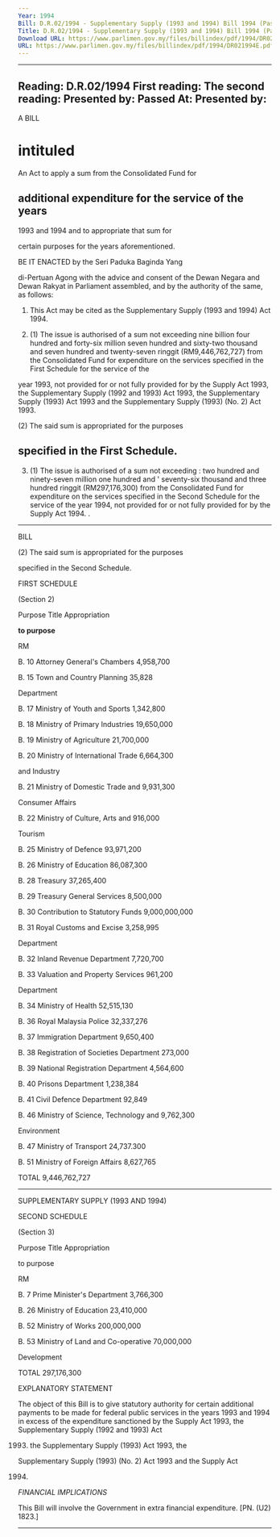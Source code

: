 ```yaml
---
Year: 1994
Bill: D.R.02/1994 - Supplementary Supply (1993 and 1994) Bill 1994 (Passed)
Title: D.R.02/1994 - Supplementary Supply (1993 and 1994) Bill 1994 (Passed)
Download URL: https://www.parlimen.gov.my/files/billindex/pdf/1994/DR021994E.pdf
URL: https://www.parlimen.gov.my/files/billindex/pdf/1994/DR021994E.pdf
---
```

---
Reading:
D.R.02/1994
First reading:
The second reading:
Presented by:
Passed At:
Presented by:
---

A BILL

# intituled

An Act to apply a sum from the Consolidated Fund for

## additional expenditure for the service of the years

1993 and 1994 and to appropriate that sum for

certain purposes for the years aforementioned.

BE IT ENACTED by the Seri Paduka Baginda Yang

di-Pertuan Agong with the advice and consent of the
Dewan Negara and Dewan Rakyat in Parliament
assembled, and by the authority of the same, as follows:

1. This Act may be cited as the Supplementary Supply
(1993 and 1994) Act 1994.

2. (1) The issue is authorised of a sum not exceeding
nine billion four hundred and forty-six million seven
hundred and sixty-two thousand and seven hundred and
twenty-seven ringgit (RM9,446,762,727) from the
Consolidated Fund for expenditure on the services
specified in the First Schedule for the service of the

year 1993, not provided for or not fully provided for by
the Supply Act 1993, the Supplementary Supply (1992
and 1993) Act 1993, the Supplementary Supply (1993)
Act 1993 and the Supplementary Supply (1993) (No. 2)
Act 1993.

(2) The said sum is appropriated for the purposes

## specified in the First Schedule.

3. (1) The issue is authorised of a sum not exceeding :
two hundred and ninety-seven million one hundred and '
seventy-six thousand and three hundred ringgit
(RM297,176,300) from the Consolidated Fund for
expenditure on the services specified in the Second
Schedule for the service of the year 1994, not provided
for or not fully provided for by the Supply Act 1994. .


-----

BILL

(2) The said sum is appropriated for the purposes

specified in the Second Schedule.

FIRST SCHEDULE

(Section 2)

Purpose Title Appropriation

**to purpose**

RM

B. 10 Attorney General's Chambers 4,958,700

B. 15 Town and Country Planning 35,828

Department

B. 17 Ministry of Youth and Sports 1,342,800

B. 18 Ministry of Primary Industries 19,650,000

B. 19 Ministry of Agriculture 21,700,000

B. 20 Ministry of International Trade 6,664,300

and Industry

B. 21 Ministry of Domestic Trade and 9,931,300

Consumer Affairs

B. 22 Ministry of Culture, Arts and 916,000

Tourism

B. 25 Ministry of Defence 93,971,200

B. 26 Ministry of Education 86,087,300

B. 28 Treasury 37,265,400

B. 29 Treasury General Services 8,500,000

B. 30 Contribution to Statutory Funds 9,000,000,000

B. 31 Royal Customs and Excise 3,258,995

Department

B. 32 Inland Revenue Department 7,720,700

B. 33 Valuation and Property Services 961,200

Department

B. 34 Ministry of Health 52,515,130

B. 36 Royal Malaysia Police 32,337,276

B. 37 Immigration Department 9,650,400

B. 38 Registration of Societies Department 273,000

B. 39 National Registration Department 4,564,600

B. 40 Prisons Department 1,238,384

B. 41 Civil Defence Department 92,849

B. 46 Ministry of Science, Technology and 9,762,300

Environment

B. 47 Ministry of Transport 24,737.300

B. 51 Ministry of Foreign Affairs 8,627,765

TOTAL 9,446,762,727


-----

SUPPLEMENTARY SUPPLY (1993 AND 1994)

SECOND SCHEDULE

(Section 3)

Purpose Title Appropriation

to purpose

RM

B. 7 Prime Minister's Department 3,766,300

B. 26 Ministry of Education 23,410,000

B. 52 Ministry of Works 200,000,000

B. 53 Ministry of Land and Co-operative 70,000,000

Development

TOTAL 297,176,300

EXPLANATORY STATEMENT

The object of this Bill is to give statutory authority for certain
additional payments to be made for federal public services in the
years 1993 and 1994 in excess of the expenditure sanctioned by the
Supply Act 1993, the Supplementary Supply (1992 and 1993) Act

1993. the Supplementary Supply (1993) Act 1993, the

Supplementary Supply (1993) (No. 2) Act 1993 and the Supply Act

1994.

_FINANCIAL_ _IMPLICATIONS_

This Bill will involve the Government in extra financial
expenditure. [PN. (U2) 1823.]


-----

